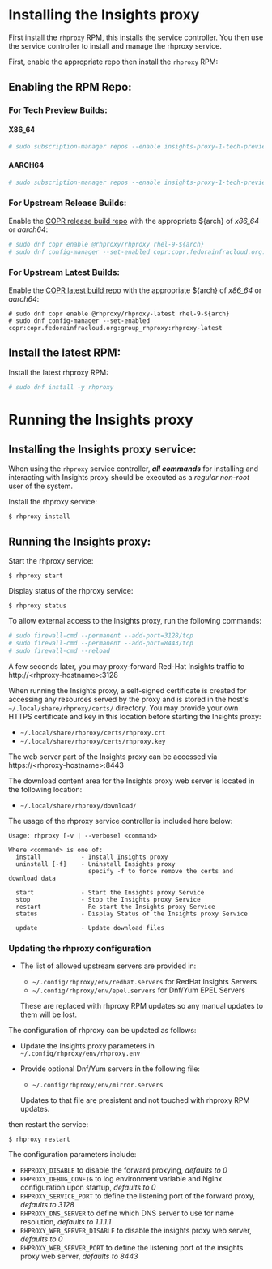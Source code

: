 # Installing the Insights proxy

First install the `rhproxy` RPM, this installs the service controller. You then use the service controller to install and manage the rhproxy service.

First, enable the appropriate repo then install the `rhproxy` RPM:


## Enabling the RPM Repo:

### For Tech Preview Builds:

#### X86_64

```sh
# sudo subscription-manager repos --enable insights-proxy-1-tech-preview-for-rhel9-x86_64-rpms
```

#### AARCH64

```sh
# sudo subscription-manager repos --enable insights-proxy-1-tech-preview-for-rhel9-aarch64-rpms
```

### For Upstream Release Builds:

Enable the [COPR release build repo](https://copr.fedorainfracloud.org/coprs/g/rhproxy/rhproxy/builds) with the appropriate \${arch} of _x86\_64_ or _aarch64_:


```sh
# sudo dnf copr enable @rhproxy/rhproxy rhel-9-${arch}
# sudo dnf config-manager --set-enabled copr:copr.fedorainfracloud.org:group_rhproxy:rhproxy
```

### For Upstream Latest Builds:

Enable the [COPR latest build repo](https://copr.fedorainfracloud.org/coprs/g/rhproxy/rhproxy-latest/builds) with the appropriate \${arch} of _x86\_64_ or _aarch64_:


```
# sudo dnf copr enable @rhproxy/rhproxy-latest rhel-9-${arch}
# sudo dnf config-manager --set-enabled copr:copr.fedorainfracloud.org:group_rhproxy:rhproxy-latest
```


## Install the latest RPM:

Install the latest rhproxy RPM:

```sh
# sudo dnf install -y rhproxy
```

# Running the Insights proxy

## Installing the Insights proxy service:

When using the `rhproxy` service controller, ***all commands*** for installing and interacting with Insights proxy should be executed as a *regular non-root* user of the system.

Install the rhproxy service:

```
$ rhproxy install
```

## Running the Insights proxy:

Start the rhproxy service:

```
$ rhproxy start
```

Display status of the rhproxy service:

```
$ rhproxy status
```

To allow external access to the Insights proxy, run the following commands:

```sh
# sudo firewall-cmd --permanent --add-port=3128/tcp
# sudo firewall-cmd --permanent --add-port=8443/tcp
# sudo firewall-cmd --reload
```

A few seconds later, you may proxy-forward Red-Hat Insights traffic to http://\<rhproxy-hostname\>:3128

When running the Insights proxy, a self-signed certificate is created for accessing any resources served by the proxy
and is stored in the host's `~/.local/share/rhproxy/certs/` directory. You may provide your own
HTTPS certificate and key in this location before starting the Insights proxy:

- `~/.local/share/rhproxy/certs/rhproxy.crt`
- `~/.local/share/rhproxy/certs/rhproxy.key`

The web server part of the Insights proxy can be accessed via https://\<rhproxy-hostname\>:8443

The download content area for the Insights proxy web server is located in the following location:

- `~/.local/share/rhproxy/download/`

The usage of the rhproxy service controller is included here below:

```
Usage: rhproxy [-v | --verbose] <command>

Where <command> is one of:
  install           - Install Insights proxy
  uninstall [-f]    - Uninstall Insights proxy
                      specify -f to force remove the certs and download data

  start             - Start the Insights proxy Service
  stop              - Stop the Insights proxy Service
  restart           - Re-start the Insights proxy Service
  status            - Display Status of the Insights proxy Service

  update            - Update download files
```

### Updating the rhproxy configuration



- The list of allowed upstream servers are provided in:
  - `~/.config/rhproxy/env/redhat.servers` for RedHat Insights Servers
  - `~/.config/rhproxy/env/epel.servers` for Dnf/Yum EPEL Servers

  These are replaced with rhproxy RPM updates so any manual updates to them will be lost.

The configuration of rhproxy can be updated as follows:

- Update the Insights proxy parameters in `~/.config/rhproxy/env/rhproxy.env`
- Provide optional Dnf/Yum servers in the following file:
  - `~/.config/rhproxy/env/mirror.servers`

  Updates to that file are presistent and not touched with rhproxy RPM updates.

then restart the service:

```
$ rhproxy restart
```

The configuration parameters include:

- `RHPROXY_DISABLE` to disable the forward proxying, _defaults to 0_
- `RHPROXY_DEBUG_CONFIG` to log environment variable and Nginx configuration upon startup, _defaults to 0_
- `RHPROXY_SERVICE_PORT` to define the listening port of the forward proxy, _defaults to 3128_
- `RHPROXY_DNS_SERVER` to define which DNS server to use for name resolution, _defaults to 1.1.1.1_
- `RHPROXY_WEB_SERVER_DISABLE` to disable the insights proxy web server, _defaults to 0_
- `RHPROXY_WEB_SERVER_PORT` to define the listening port of the insights proxy web server, _defaults to 8443_



